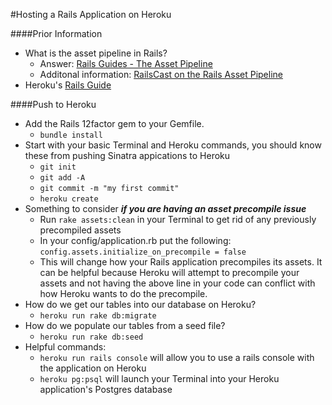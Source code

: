 #Hosting a Rails Application on Heroku

####Prior Information
- What is the asset pipeline in Rails?
	- Answer: [Rails Guides - The Asset Pipeline](http://guides.rubyonrails.org/asset_pipeline.html)
	- Additonal information: [RailsCast on the Rails Asset Pipeline](http://railscasts.com/episodes/279-understanding-the-asset-pipeline)
- Heroku's [Rails Guide](https://devcenter.heroku.com/articles/getting-started-with-rails4)


####Push to Heroku
- Add the Rails 12factor gem to your Gemfile.
	- `bundle install`
- Start with your basic Terminal and Heroku commands, you should know these from pushing Sinatra appications to Heroku
	- `git init`
	- `git add -A`
	- `git commit -m "my first commit"`
	- `heroku create`
-  Something to consider ***if you are having an asset precompile issue***
	- Run `rake assets:clean` in your Terminal to get rid of any previously precompiled assets
	- In your config/application.rb put the following: `config.assets.initialize_on_precompile = false`
	- This will change how your Rails application precompiles its assets.  It can be helpful because Heroku will attempt to precompile your assets and not having the above line in your code can conflict with how Heroku wants to do the precompile.
- How do we get our tables into our database on Heroku?
	- `heroku run rake db:migrate`
- How do we populate our tables from a seed file?
	- `heroku run rake db:seed`
- Helpful commands:
	- `heroku run rails console` will allow you to use a rails console with the application on Heroku
	- `heroku pg:psql` will launch your Terminal into your Heroku application's Postgres database
